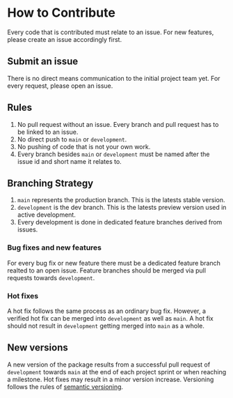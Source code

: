# How to Contribute

Every code that is contributed must relate to an issue.
For new features, please create an issue accordingly first.

## Submit an issue

There is no direct means communication to the initial project team yet.
For every request, please open an issue.

## Rules

1. No pull request without an issue. Every branch and pull request has to be linked to an issue.
2. No direct push to `main` or `development`.
3. No pushing of code that is not your own work.
4. Every branch besides `main` or `development` must be named after the issue id and short name it relates to.

## Branching Strategy

1. `main` represents the production branch. This is the latests stable version.
2. `development` is the dev branch. This is the latests preview version used in active development.
3. Every development is done in dedicated feature branches derived from issues.

### Bug fixes and new features

For every bug fix or new feature there must be a dedicated feature branch realted to an open issue.
Feature branches should be merged via pull requests towards `development`.

### Hot fixes

A hot fix follows the same process as an ordinary bug fix. However, a verified hot fix can be merged into `development` as well as `main`. A hot fix should not result in `development` getting merged into `main` as a whole.

## New versions

A new version of the package results from a successful pull request of `development` towards `main` at the end of each project sprint or when reaching a milestone. Hot fixes may result in a minor version increase.
Versioning follows the rules of [semantic versioning](https://semver.org/).
